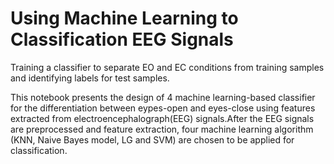 # Using Machine Learning to Classification EEG Signals 
Training a classifier to separate EO and EC conditions from training samples and identifying labels for test samples.


This notebook presents the design of 4 machine learning-based classifier for the differentiation between eypes-open and eyes-close using features extracted from electroencephalograph(EEG) signals.After the EEG signals are preprocessed and feature extraction, four machine learning algorithm (KNN, Naive Bayes model, LG and SVM) are chosen to be applied for classification.
